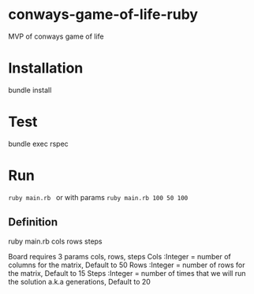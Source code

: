 # conways-game-of-life-ruby
MVP of conways game of life

# Installation
bundle install

# Test
bundle exec rspec
# Run
`ruby main.rb `
 or with params
`ruby main.rb 100 50 100`

## Definition
ruby main.rb cols rows steps

Board requires 3 params cols, rows, steps
Cols :Integer = number of columns for the matrix, Default to 50
Rows :Integer = number of rows for the matrix, Default to 15
Steps :Integer = number of times that we will run the solution a.k.a generations, Default to 20